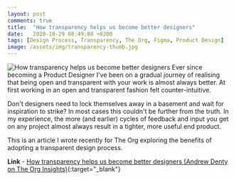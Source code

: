 ```yaml
---
layout: post
comments: true
title:  "How transparency helps us become better designers"
date:   2020-10-29 08:49:00 +0200
tags: [Design Process, Transparency, The Org, Figma, Product Design]
image: /assets/img/transparency-thumb.jpg
---
```

![How transparency helps us become better designers]({{site.baseurl}}/assets/img/design-transparency-cover.png)
Ever since becoming a Product Designer I've been on a gradual journey of realising that being open and transparent with your work is almost always better. At first working in an open and transparent fashion felt counter-intuitive. 

Don't designers need to lock themselves away in a basement and wait for inspiration to strike?  In most cases this couldn't be further from the truth. In my experience, the more (and earlier) cycles of feedback and input you get on any project almost always result in a tighter, more useful end product.

This is an article I wrote recently for The Org exploring the benefits of adopting a transparent design process.

**Link** - [How transparency helps us become better designers (Andrew Denty on The Org Insights)](https://theorg.com/insights/how-transparency-helps-us-become-better-designers){:target="_blank"}

